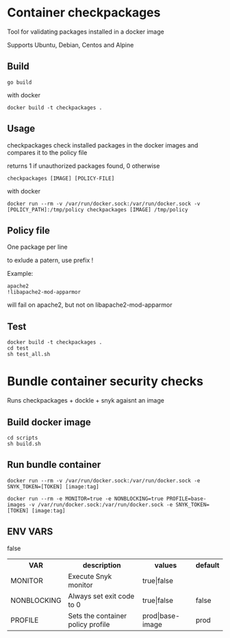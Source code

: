 # Container checkpackages

Tool for validating packages installed in a docker image

Supports Ubuntu, Debian, Centos and Alpine

## Build 
    go build 

with docker 

    docker build -t checkpackages . 

## Usage
checkpackages check installed packages in the docker images and compares it to the policy file

returns 1 if unauthorized packages found, 0 otherwise


    checkpackages [IMAGE] [POLICY-FILE]

with docker

    docker run --rm -v /var/run/docker.sock:/var/run/docker.sock -v [POLICY_PATH]:/tmp/policy checkpackages [IMAGE] /tmp/policy

## Policy file
One package per line

to exlude a patern, use prefix !


Example:

    apache2
    !libapache2-mod-apparmor

will fail on apache2, but not on libapache2-mod-apparmor

## Test
    docker build -t checkpackages . 
    cd test
    sh test_all.sh

# Bundle container security checks

Runs checkpackages + dockle + snyk agaisnt an image


## Build docker image
    cd scripts
    sh build.sh

## Run bundle container
    docker run --rm -v /var/run/docker.sock:/var/run/docker.sock -e SNYK_TOKEN=[TOKEN] [image:tag]

    docker run --rm -e MONITOR=true -e NONBLOCKING=true PROFILE=base-images -v /var/run/docker.sock:/var/run/docker.sock -e SNYK_TOKEN=[TOKEN] [image:tag]


## ENV VARS
<table>
<tr><th>VAR</th><th>description</th><th>values</th><th>default</th></tr>
<tr><td>MONITOR</td><td>Execute Snyk monitor</td><td>true|false</td></td>false</td></tr>
<tr><td>NONBLOCKING</td><td>Always set exit code to 0</td><td>true|false</td><td>false</td></tr>
<tr><td>PROFILE</td><td>Sets the container policy profile</td><td>prod|base-image</td><td>prod</td></tr>
</table>
